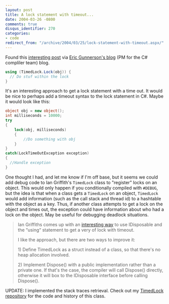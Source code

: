 ```yaml
---
layout: post
title: A lock statement with timeout...
date: 2004-03-26 -0800
comments: true
disqus_identifier: 270
categories:
- code
redirect_from: "/archive/2004/03/25/lock-statement-with-timeout.aspx/"
---
```


Found this [interesting post](http://www.interact-sw.co.uk/iangblog/2004/03/23/locking)
via [Eric Gunnerson's blog](http://blogs.msdn.com/b/ericgu/archive/2004/03/24/95743.aspx) 
(PM for the C# compliler team) blog.

```csharp
using (TimedLock.Lock(obj)) {
  // Do stuf within the lock
}
```

It's an interesting approach to get a lock statement with a time out. It
would be nice to perhaps add a timeout syntax to the lock statement in
C#. Maybe it would look like this:

```csharp
object obj = new object();
int milliseconds = 10000;
try
{
    lock(obj, milliseconds)
    {
    	//Do something with obj
    }
}
catch(LockTimeOutException exception)
{
  //Handle exception
}
```

One thought I had, and let me know if I'm off base, but it seems we
could add debug code to Ian Griffith's `TimedLock` class to "register"
locks on an object. This would only happen if you conditionally compiled
with `#DEBUG`, but the idea is that when a class gets a `TimedLock` on an
object, `TimedLock` would add information (such as the call stack and
thread id) to a hashtable with the object as a key. Thus, if another
class attempts to get a lock on the object and times out, the exception
could have information about who had a lock on the object. May be useful
for debugging deadlock situations.

> Ian Griffiths comes up with an [interesting
> way](http://www.interact-sw.co.uk/iangblog/2004/03/23/locking) to use
> IDisposable and the “using“ statement to get a very of lock with
> timeout.
>
> I like the approach, but there are two ways to improve it:
>
> ​1) Define TimedLock as a struct instead of a class, so that there's
> no heap allocation involved.
>
> ​2) Implement Dispose() with a public implementation rather than a
> private one. If that's the case, the compiler will call Dispose()
> directly, otherwise it will box to the IDisposable interface before
> calling Dispose().

UPDATE: I implemented the stack traces retrieval. Check out my [TimedLock repository](https://github.com/Haacked/TimedLock/) for the code and history of this class.
